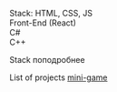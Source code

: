 Stack: 
HTML, CSS, JS  
Front-End (React)  
C#  
C++  

Stack поподробнее

List of projects
[mini-game](https://admirable-raindrop-9fb65d.netlify.app/)
